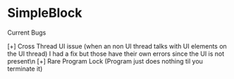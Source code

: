 # SimpleBlock

Current Bugs

[+] Cross Thread UI issue (when an non UI thread talks with UI elements on the UI thread) I had a fix but those have their own errors since the UI is not present\n
[+] Rare Program Lock (Program just does nothing til you terminate it)


